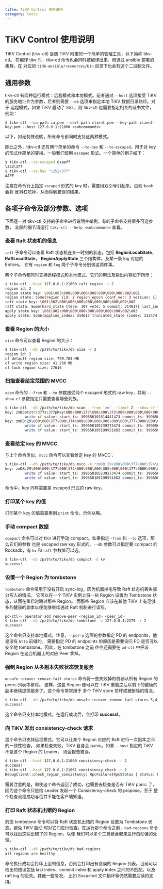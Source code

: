 ```yaml
---
title: TiKV Control 使用说明
category: tools
---
```


# TiKV Control 使用说明

TiKV Control (tikv-ctl) 是随 TiKV 附带的一个简单的管理工具，以下简称 tikv-ctl。
在编译 tikv 时，tikv-ctl 命令也会同时被编译出来，而通过 ansible 部署的集群，在
对应的 `tidb-ansible/resources/bin` 目录下也会有这个二进制文件。

## 通用参数

tikv-ctl 有两种运行模式：远程模式和本地模式。前者通过 `--host` 选项接受 TiKV
的服务地址作为参数，后者则需要 `--db` 选项来指定本地 TiKV 数据目录路径。对于
远程模式，如果 TiKV 启动了 SSL，则 tikv-ctl 也需要指定相关的证书文件，例如：

```
$ tikv-ctl --ca-path ca.pem --cert-path client.pem --key-path client-key.pem --host 127.0.0.1:21060 <subcommands>
```

以下，如无特殊说明，所有命令都同时支持这两种模式。

除此之外，tikv-ctl 还有两个简单的命令 `--to-hex` 和 `--to-escaped`，用于对 key
的形式作简单的变换。一般我们使用 `escaped` 形式。一个简单的例子如下：

```bash
$ tikv-ctl --to-escaped 0xaaff
\252\377
$ tikv-ctl --to-hex "\252\377"
AAFF
```

注意在命令行上指定 `escaped` 形式的 key 时，需要用双引号引起来，否则 bash 会将
反斜杠吃掉，从而得到错误的结果。

## 各项子命令及部分参数、选项

下面逐一对 tikv-ctl 支持的子命令进行说明并举例。有的子命令支持很多可选参数，
全部的细节请运行 `tikv-ctl --help <subcommand>` 查看。

### 查看 Raft 状态机的信息
`raft` 子命令可以查看 Raft 状态机在某一时刻的状态，包括 **RegionLocalState**，
**RaftLocalState**， **RegionApplyState** 三个结构体，及某一条 log 对应的 Entries。
它有 `region` 和 `log` 两个子命令分别做这两件事。

两个子命令都同时支持远程模式和本地模式。它们的用法及输出内容如下所示：

```bash
$ tikv-ctl --host 127.0.0.1:21060 raft region -r 2
region id: 2
region state key: \001\003\000\000\000\000\000\000\000\002\001
region state: Some(region {id: 2 region_epoch {conf_ver: 3 version: 1} peers {id: 3 store_id: 1} peers {id: 5 store_id: 4} peers {id: 7 store_id: 6}})
raft state key: \001\002\000\000\000\000\000\000\000\002\002
raft state: Some(hard_state {term: 307 vote: 5 commit: 314617} last_index: 314617)
apply state key: \001\002\000\000\000\000\000\000\000\002\003
apply state: Some(applied_index: 314617 truncated_state {index: 313474 term: 151})
```

### 查看 Region 的大小
`size` 命令可以查看 Region 的大小：

```bash
$ tikv-ctl --db /path/to/tikv/db size -r 2
region id: 2
cf default region size: 799.703 MB
cf write region size: 41.250 MB
cf lock region size: 27616
```

### 扫描查看给定范围的 MVCC
`scan` 命令的 `--from` 和 `--to` 参数接受两个 escaped 形式的 raw key，并用
`--show-cf` 参数指定只需要查看哪些列族。

```bash
$ tikv-ctl --db /path/to/tikv/db scan --from 'zm' --limit 2 --show-cf lock,default,write
key: zmBootstr\377a\377pKey\000\000\377\000\000\373\000\000\000\000\000\377\000\000s\000\000\000\000\000\372
         write cf value: start_ts: 399650102814441473 commit_ts: 399650102814441475 short_value: "20"
key: zmDB:29\000\000\377\000\374\000\000\000\000\000\000\377\000H\000\000\000\000\000\000\371
         write cf value: start_ts: 399650105239273474 commit_ts: 399650105239273475 short_value: "\000\000\000\000\000\000\000\002"
         write cf value: start_ts: 399650105199951882 commit_ts: 399650105213059076 short_value: "\000\000\000\000\000\000\000\001"
```

### 查看给定 key 的 MVCC
与上个命令类似，`mvcc` 命令可以查看给定 key 的 MVCC：

```bash
$ tikv-ctl --db /path/to/tikv/db mvcc -k "zmDB:29\000\000\377\000\374\000\000\000\000\000\000\377\000H\000\000\000\000\000\000\371" --show-cf=lock,write,default
key: zmDB:29\000\000\377\000\374\000\000\000\000\000\000\377\000H\000\000\000\000\000\000\371
         write cf value: start_ts: 399650105239273474 commit_ts: 399650105239273475 short_value: "\000\000\000\000\000\000\000\002"
         write cf value: start_ts: 399650105199951882 commit_ts: 399650105213059076 short_value: "\000\000\000\000\000\000\000\001"
```

命令中，key 同样需要是 escaped 形式的 raw key。

### 打印某个 key 的值
打印某个 key 的值需要用到 `print` 命令。示例从略。

### 手动 compact 数据
`compact` 命令可以对 tikv 进行手动 compact。如果指定 `-from` 和 `--to` 选项，那么它们的参数
也是 escaped raw key 形式的。`--db` 参数可以指定要 compact 的 Rocksdb，有 `kv` 和 `raft`
参数值可以选。

```bash
$ tikv-ctl --db /path/to/tikv/db compact -d kv
success!
```

### 设置一个 Region 为 tombstone
`tombstone` 命令常用于没有开启 sync-log，因为机器掉电导致 Raft 状态机丢失部分写入的情况。
它可以在一个 TiKV 实例上将一些 Region 设置为 Tombstone 状态，从而在重启时跳过那些 Region。
而那些 Region 应该在其他 TiKV 上有足够多的健康的副本以便能够继续通过 Raft 机制进行读写。

```bash
pd-ctl>> operator add remove-peer <region_id> <peer_id>
$ tikv-ctl --db /path/to/tikv/db tombstone -p 127.0.0.1:2379 -r 2
success!
```

这个命令只支持本地模式。注意，`--pd/-p` 选项的参数指定 PD 的 endponits，他是没有 `http` 前缀的。
需要指定 PD 的 endpoints 的原因是需要询问 PD 是否可以安全地 tombstone。因此，在 tombstone 之前
往往还需要在 `pd-ctl` 中把该 Region 在这台机器上的对应 Peer 拿掉。

### 强制 Region 从多副本失败状态恢复服务
`unsafe-recover remove-fail-stores` 命令将一些失败掉的机器从所有 Region 的 peers 列表中移除。
这样，这些 Region 便可以在 TiKV 重启之后以剩下的健康的副本继续提供服务了。这个命令常常用于
多个 TiKV store 损坏或被删除的情况。

```bash
$ tikv-ctl --db /path/to/tikv/db unsafe-recover remove-fail-stores 3,4,5
success!
```

这个命令只支持本地模式。在运行成功后，会打印 **success!**。

### 向 TiKV 发出 consistency-check 请求
这个命令只支持远程模式，它可以让某个 Region 对应的 Raft 进行一次副本之间的一致性检查。
如果检查失败，TiKV 自身会 panic。如果 `--host` 指定的 TiKV 不是这个 Region 的 Leader，
则会报告错误。

```bash
$ tikv-ctl --host 127.0.0.1:21060 consistency-check -r 2
success!
$ tikv-ctl --host 127.0.0.1:21061 consistency-check -r 2
DebugClient::check_region_consistency: RpcFailure(RpcStatus { status: Unknown, details: Some("StringError(\"Leader is on store 1\")") })
```

需要注意的是，即使这个命令返回了成功，也需要去检查是否有 TiKV panic 了，
因为这个命令只是给 Leader 发起一个 Consistency-check 的 propose，至于
整个检查流程成功与否并不能在客户端知道。


### 打印 Raft 状态机出错的 Region
前面 tombstone 命令可以将 Raft 状态机出错的 Region 设置为 Tombstone 状态，避免 TiKV 启动
时对它们进行检查。在运行那个命令之前，`bad-regions` 命令可以找出这些出错了的 Region，以便
我们可以多个工具组合起来进行自动话的处理。

```bash
$ tikv-ctl --db /path/to/tikv/db bad-regions
all regions are healthy
```

命令执行成功会打印上面的信息，否则会打印出有错误的 Region 列表。目前可以检出的错误包括
last index、commit index 和 apply index 之间的不匹配，以及 raft log 的丢失。其他一些情况，
比如 Snapshot 文件损坏等仍然需要后续的支持。
